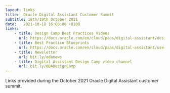 ```yaml
---
layout: links
title:  Oracle Digital Assistant Customer Summit
subtitle: 18th/19th October 2021
date:   2021-10-18 16:00:00 +0100
links:
    - title: Design Camp Best Practices Videos
      url: https://docs.oracle.com/en/cloud/paas/digital-assistant/design-camp.html
    - title: Best Practice Blueprints
      url: https://docs.oracle.com/en/cloud/paas/digital-assistant/use-chatbot/preparation-and-best-practices.html
    - title: Newsletter 
      url: bit.ly/odanews
    - title: Digital Assistant Design Camp video channel
      url: bit.ly/ODADesignCamp
---
```

Links provided during the October 2021 Oracle Digital Assistant customer summit.
<!-- 
All the replays, slides and links provided during the October 2021 Oracle Digital Assistant customer summit will appear here as soon as they are available.

### Replays
* Americas, EMEA : coming soon 
* APAC, India : coming soon

### Slides
* coming soon
-->